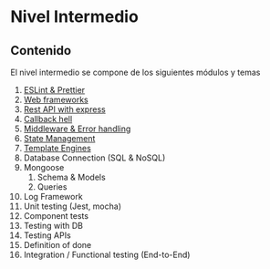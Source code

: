 # Nivel Intermedio

## Contenido

El nivel intermedio se compone de los siguientes módulos y temas

1. [ESLint & Prettier](01_eslint_prettier/README.md)
2. [Web frameworks](02_web_frameworks/README.md)
3. [Rest API with express](03_rest_api/README.md)
4. [Callback hell](04_callback_hell/README.md)
5. [Middleware & Error handling](05_middleware_and_error_handlng/README.MD)
6. [State Management](06_state_management/README.MD)
7. [Template Engines](07_template_engines/README.md)
8. Database Connection (SQL & NoSQL)
9. Mongoose
   1. Schema & Models
   2. Queries
10. Log Framework
11. Unit testing (Jest, mocha)
12. Component tests
13. Testing with DB
14. Testing APIs
15. Definition of done
16. Integration / Functional testing (End-to-End)